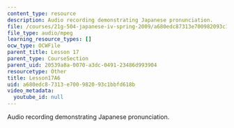 ```yaml
---
content_type: resource
description: Audio recording demonstrating Japanese pronunciation.
file: /courses/21g-504-japanese-iv-spring-2009/a680edc87313e700982093c1bbfd618b_Lesson17A6.mp3
file_type: audio/mpeg
learning_resource_types: []
ocw_type: OCWFile
parent_title: Lesson 17
parent_type: CourseSection
parent_uid: 20539a8a-0070-a3dc-0491-23486d993904
resourcetype: Other
title: Lesson17A6
uid: a680edc8-7313-e700-9820-93c1bbfd618b
video_metadata:
  youtube_id: null
---
```

Audio recording demonstrating Japanese pronunciation.